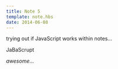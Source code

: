 ```yaml
---
title: Note 5
template: note.hbs
date: 2014-06-08
---
```

trying out if JavaScript works within notes...

<div id="jsplayground">JaBaScrupt</div>

*awesome*...

<script src="test.js" type="text/javascript"></script>
